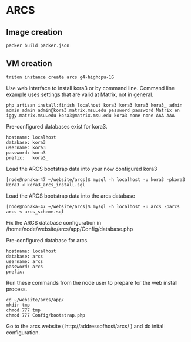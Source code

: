 # ARCS

## Image creation

```
packer build packer.json
```

## VM creation

```
triton instance create arcs g4-highcpu-1G
```

Use web interface to install kora3 or by command line.  Command line example uses settings that are valid at Matrix, not in general.

```
php artisan install:finish localhost kora3 kora3 kora3 kora3_ admin admin admin admin@kora3.matrix.msu.edu password password Matrix en iggy.matrix.msu.edu kora3@matrix.msu.edu kora3 none none AAA AAA
```

Pre-configured databases exist for kora3.
```
hostname: localhost
database: kora3
username: kora3
password: kora3
prefix:   kora3_
```

Load the ARCS bootstrap data into your now configured kora3

```
[node@nonaka-47 ~/website/arcs]$ mysql -h localhost -u kora3 -pkora3 kora3 < kora3_arcs_install.sql 

```

Load the ARCS bootstrap data into the arcs database
```
[node@nonaka-47 ~/website/arcs]$ mysql -h localhost -u arcs -parcs arcs < arcs_scheme.sql 
```

Fix the ARCS database configuration in /home/node/website/arcs/app/Config/database.php

Pre-configured database for arcs.
```
hostname: localhost
database: arcs
username: arcs 
password: arcs 
prefix:   
```
Run these commands from the node user to prepare for the web install process.
```
cd ~/website/arcs/app/
mkdir tmp
chmod 777 tmp
chmod 777 Config/bootstrap.php
```


Go to the arcs website ( http://addressofhost/arcs/ ) and do inital configuration.

